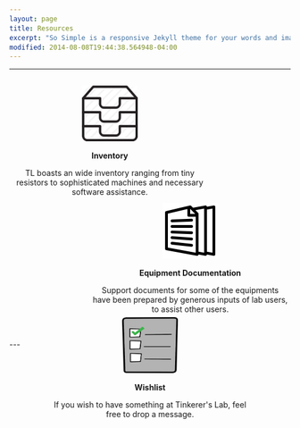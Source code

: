 ```yaml
---
layout: page
title: Resources
excerpt: "So Simple is a responsive Jekyll theme for your words and images."
modified: 2014-08-08T19:44:38.564948-04:00
---
```


---
<div id="family">
	<div id="top">
		<div id="left">
			<center>
				<a href="/inventory"><img src="/images/inventory.png" alt="Inventory" height="100" width="100"></a>
				<p><b>Inventory</b></p>
				<p>TL boasts an wide inventory ranging from tiny resistors to sophisticated machines and necessary software assistance.</p>
			</center>
		</div>
		<div id="right">
			<center>
				<a href="/documentation"><img src="/images/documentation.png" alt="Equipment Documentation" height="100" width="100"></a>
				<p><b>Equipment Documentation</b></p>
				<p>Support documents for some of the equipments have been prepared by generous inputs of lab users, to assist other users.</p><br>
			</center>
		</div>
	</div>
	<br>
	<center>
		<div id="bottom">
			<center>
				<a href="/wishlist"><img src="/images/wishlist.png" alt="Wishlist" height="100" width="100"></a>
				<p><b>Wishlist</b></p>
				<p>If you wish to have something at Tinkerer's Lab, feel free to drop a message.</p>
			</center>
		</div>
	</center>
	<br>
</div>
---

<style type="text/css">

#left{float: left;}
#right{float: right;}
#left, #right, #bottom {
	height: 200px;
	width: 350px;
	padding: 5px 5px 5px 5px;
}
#top{margin:0px 0px 5px 0px;}
#family{
	height: 450px;
	padding: 10px 0px 10px 0px;
}
#bottom{
	position: relative;
}
</style>